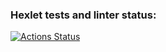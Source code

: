 ### Hexlet tests and linter status:
[![Actions Status](https://github.com/eugena12345/frontend-project-12/actions/workflows/hexlet-check.yml/badge.svg)](https://github.com/eugena12345/frontend-project-12/actions)